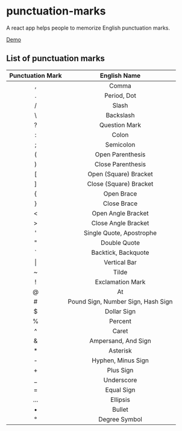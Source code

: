 # punctuation-marks

A react app helps people to memorize English punctuation marks.

[Demo](https://hioz.github.io/punctuation-marks)

## List of punctuation marks

| Punctuation Mark | English Name                       |
| :--------------: | :--------------------------------: |
| ,                | Comma                              |
| .                | Period, Dot                        |
| /                | Slash                              |
| \                | Backslash                          |
| ?                | Question Mark                      |
| :                | Colon                              |
| ;                | Semicolon                          |
| (                | Open Parenthesis                   |
| )                | Close Parenthesis                  |
| [                | Open (Square) Bracket              |
| ]                | Close (Square) Bracket             |
| {                | Open Brace                         |
| }                | Close Brace                        |
| <                | Open Angle Bracket                 |
| >                | Close Angle Bracket                |
| '                | Single Quote, Apostrophe           |
| "                | Double Quote                       |
| `                | Backtick, Backquote                |
| \|               | Vertical Bar                       |
| ~                | Tilde                              |
| !                | Exclamation Mark                   |
| @                | At                                 |
| #                | Pound Sign, Number Sign, Hash Sign |
| $                | Dollar Sign                        |
| %                | Percent                            |
| ^                | Caret                              |
| &                | Ampersand, And Sign                |
| *                | Asterisk                           |
| -                | Hyphen, Minus Sign                 |
| +                | Plus Sign                          |
| _                | Underscore                         |
| =                | Equal Sign                         |
| …                | Ellipsis                           |
| •                | Bullet                             |
| °                | Degree Symbol                      |
